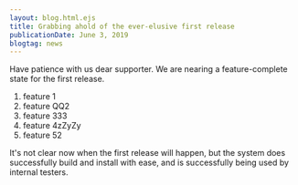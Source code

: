 ```yaml
---
layout: blog.html.ejs
title: Grabbing ahold of the ever-elusive first release
publicationDate: June 3, 2019
blogtag: news
---
```


Have patience with us dear supporter.  We are nearing a feature-complete state for the first release.

1. feature 1
1. feature QQ2
1. feature 333
1. feature 4zZyZy
1. feature 52

It's not clear now when the first release will happen, but the system does successfully build and install with ease, and is successfully being used by internal testers.
